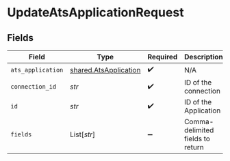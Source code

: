 # UpdateAtsApplicationRequest


## Fields

| Field                                                          | Type                                                           | Required                                                       | Description                                                    |
| -------------------------------------------------------------- | -------------------------------------------------------------- | -------------------------------------------------------------- | -------------------------------------------------------------- |
| `ats_application`                                              | [shared.AtsApplication](../../models/shared/atsapplication.md) | :heavy_check_mark:                                             | N/A                                                            |
| `connection_id`                                                | *str*                                                          | :heavy_check_mark:                                             | ID of the connection                                           |
| `id`                                                           | *str*                                                          | :heavy_check_mark:                                             | ID of the Application                                          |
| `fields`                                                       | List[*str*]                                                    | :heavy_minus_sign:                                             | Comma-delimited fields to return                               |